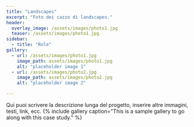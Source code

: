 ```yaml
---
title: "Landscapes"
excerpt: "Foto dei cazzo di landscapes."
header:
  overlay_image: /assets/images/photo1.jpg
  teaser: /assets/images/photo1.jpg
sidebar:
  - title: "Role"
gallery:
  - url: /assets/images/photo1.jpg
    image_path: assets/images/photo1.jpg
    alt: "placeholder image 1"
  - url: /assets/images/photo2.jpg
    image_path: assets/images/photo2.jpg
    alt: "placeholder image 2"

---
```


Qui puoi scrivere la descrizione lunga del progetto, inserire altre immagini, testi, link, ecc.
 {% include gallery caption="This is a sample gallery to go along with this case study." %}
